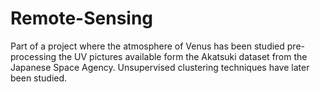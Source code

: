 # Remote-Sensing
Part of a project where the atmosphere of Venus has been studied pre-processing the UV pictures available form the Akatsuki dataset from the Japanese Space Agency. Unsupervised clustering techniques have later been studied.
